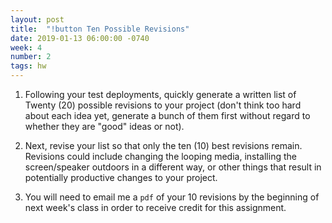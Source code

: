 ```yaml
---
layout: post
title:  "!button Ten Possible Revisions"
date: 2019-01-13 06:00:00 -0740
week: 4
number: 2
tags: hw
---
```


1. Following your test deployments, quickly generate a written list of Twenty (20) possible revisions to your project (don't think too hard about each idea yet, generate a bunch of them first without regard to whether they are "good" ideas or not).

2. Next, revise your list so that only the ten (10) best revisions remain. Revisions could include changing the looping media, installing the screen/speaker outdoors in a different way, or other things that result in potentially productive changes to your project.

3. You will need to email me a `pdf` of your 10 revisions by the beginning of next week's class in order to receive credit for this assignment.
